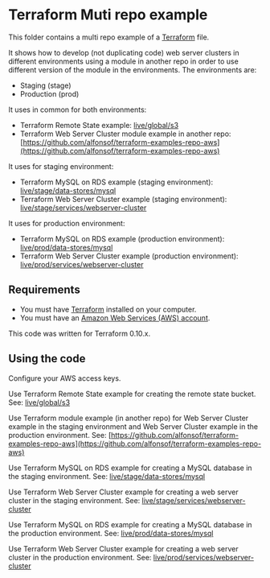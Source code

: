 # Terraform Muti repo example

This folder contains a multi repo example of a [Terraform](https://www.terraform.io/) file.

It shows how to develop (not duplicating code) web server clusters in different environments using a module in another repo in order to use different version of the module in the environments.
The environments are:

* Staging (stage)
* Production (prod)

It uses in common for both environments:

* Terraform Remote State example: [live/global/s3](live/global/s3)
* Terraform Web Server Cluster module example in another repo: [https://github.com/alfonsof/terraform-examples-repo-aws](https://github.com/alfonsof/terraform-examples-repo-aws)

It uses for staging environment:

* Terraform MySQL on RDS example (staging environment): [live/stage/data-stores/mysql](live/stage/data-stores/mysql)
* Terraform Web Server Cluster example (staging environment): [live/stage/services/webserver-cluster](live/stage/services/webserver-cluster)

It uses for production environment:

* Terraform MySQL on RDS example (production environment): [live/prod/data-stores/mysql](live/prod/data-stores/mysql)
* Terraform Web Server Cluster example (production environment): [live/prod/services/webserver-cluster](live/prod/services/webserver-cluster)

## Requirements

* You must have [Terraform](https://www.terraform.io/) installed on your computer.
* You must have an [Amazon Web Services (AWS) account](http://aws.amazon.com/).

This code was written for Terraform 0.10.x.

## Using the code

Configure your AWS access keys.

Use Terraform Remote State example for creating the remote state bucket. See: [live/global/s3](live/global/s3)

Use Terraform module example (in another repo) for Web Server Cluster example in the staging environment and Web Server Cluster example in the production environment. See: [https://github.com/alfonsof/terraform-examples-repo-aws](https://github.com/alfonsof/terraform-examples-repo-aws)

Use Terraform MySQL on RDS example for creating a MySQL database in the staging environment. See: [live/stage/data-stores/mysql](live/stage/data-stores/mysql)

Use Terraform Web Server Cluster example for creating a web server cluster in the staging environment. See: [live/stage/services/webserver-cluster](live/stage/services/webserver-cluster)

Use Terraform MySQL on RDS example for creating a MySQL database in the production environment. See: [live/prod/data-stores/mysql](live/prod/data-stores/mysql)

Use Terraform Web Server Cluster example for creating a web server cluster in the production environment. See: [live/prod/services/webserver-cluster](live/prod/services/webserver-cluster)
